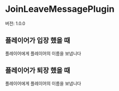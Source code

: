 # JoinLeaveMessagePlugin 

버전: 1.0.0

## 플레이어가 입장 했을 때

플레이어에게 플레이어의 이름을 보냅니다

## 플레이어가 퇴장 했을 때 

플레이어에게 플레이어의 이름을 보냅니다 